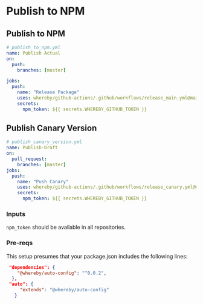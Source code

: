 # Publish to NPM

## Publish to NPM

```yml
# publish_to_npm.yml
name: Publish Actual
on:
  push:
    branches: [master]

jobs:
  push:
    name: "Release Package"
    uses: whereby/github-actions/.github/workflows/release_main.yml@main
    secrets:
      npm_token: ${{ secrets.WHEREBY_GITHUB_TOKEN }}
```

## Publish Canary Version

```yml
# publish_canary_version.yml
name: Publish-Draft
on:
  pull_request:
    branches: [master]
jobs:
  push:
    name: "Push Canary"
    uses: whereby/github-actions/.github/workflows/release_canary.yml@main
    secrets:
      npm_token: ${{ secrets.WHEREBY_GITHUB_TOKEN }}
```

### Inputs

`npm_token` should be available in all repositories.

### Pre-reqs

This setup presumes that your package.json includes the following lines:

```json
 "dependencies": {
    "@whereby/auto-config": "^0.0.2",
  },
 "auto": {
     "extends": "@whereby/auto-config"
   }
```
